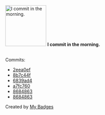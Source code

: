 <img src="https://my-badges.github.io/my-badges/morning-commits.png" alt="I commit in the morning." title="I commit in the morning." width="128">
<strong>I commit in the morning.</strong>
<br><br>

Commits:

- <a href="https://github.com/andypiper/makers_calendar_uk/commit/2eea0ef7f30c1f07af8a6f4b0793f43366d7c03b">2eea0ef</a>
- <a href="https://github.com/andypiper/repo-landscape/commit/8b7c44f3686f532cb1f924f949c2150d0400d2fc">8b7c44f</a>
- <a href="https://github.com/andypiper/use-postmarks/commit/6839ad443c7632a5de582ccaba14b3b4a93e0db1">6839ad4</a>
- <a href="https://github.com/andypiper/awesome-modern-twitter-api/commit/a7fc760f116cf76a4c1f5242a8c2a578453a9138">a7fc760</a>
- <a href="https://github.com/andypiper/cards-demos/commit/8684863c53df6686ef55443cceaa07c69e7ee2df">8684863</a>
- <a href="https://github.com/andypiper/sinatra-static-web/commit/8684863c53df6686ef55443cceaa07c69e7ee2df">8684863</a>


Created by <a href="https://github.com/my-badges/my-badges">My Badges</a>